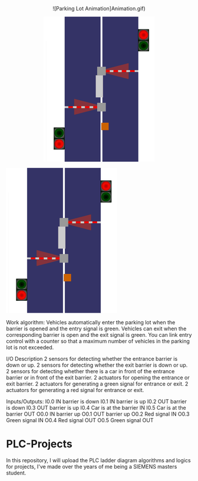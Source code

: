 <span style="display:block;text-align:center">![Parking Lot Animation]Animation.gif)</span>

<div style="text-align:center"><img src ="Animation.gif" /></div>

![](Animation.gif "Parking Lot Animation")

Work algorithm:
  Vehicles automatically enter the parking lot when the barrier is opened and the entry signal is green. Vehicles can exit when the corresponding barrier is open and the exit signal is green. You can link entry control with a counter so that a maximum number of vehicles in the parking lot is not exceeded.

I/O Description
2 sensors for detecting whether the entrance barrier is down or up.
2 sensors for detecting whether the exit barrier is down or up.
2 sensors for detecting whether there is a car in front of the entrance barrier or in front of the exit barrier.
2 actuators for opening the entrance or exit barrier.
2 actuators for generating a green signal for entrance or exit.
2 actuators for generating a red signal for entrance or exit.

Inputs/Outputs:
I0.0	IN barrier is down
I0.1	IN barrier is up
I0.2	OUT barrier is down
I0.3	OUT barrier is up
I0.4	Car is at the barrier IN
I0.5	Car is at the barrier OUT
O0.0	IN barrier up
O0.1	OUT barrier up
O0.2	Red signal IN
O0.3	Green signal IN
O0.4 Red signal OUT
O0.5	Green signal OUT

# PLC-Projects
In this repository, I will upload the PLC ladder diagram algorithms and logics for projects, I've made over the years of me being a SIEMENS masters student.
